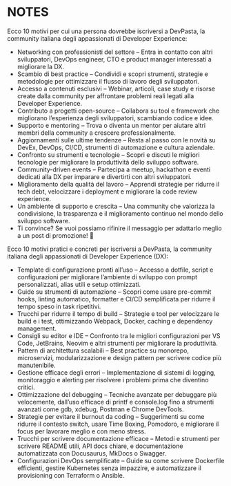 # NOTES

Ecco 10 motivi per cui una persona dovrebbe iscriversi a DevPasta, la community italiana degli appassionati di Developer Experience:

- Networking con professionisti del settore – Entra in contatto con altri sviluppatori, DevOps engineer, CTO e product manager interessati a migliorare la DX.
- Scambio di best practice – Condividi e scopri strumenti, strategie e metodologie per ottimizzare il flusso di lavoro degli sviluppatori.
- Accesso a contenuti esclusivi – Webinar, articoli, case study e risorse create dalla community per affrontare problemi reali legati alla Developer Experience.
- Contributo a progetti open-source – Collabora su tool e framework che migliorano l’esperienza degli sviluppatori, scambiando codice e idee.
- Supporto e mentoring – Trova o diventa un mentor per aiutare altri membri della community a crescere professionalmente.
- Aggiornamenti sulle ultime tendenze – Resta al passo con le novità su DevEx, DevOps, CI/CD, strumenti di automazione e cultura aziendale.
- Confronto su strumenti e tecnologie – Scopri e discuti le migliori tecnologie per migliorare la produttività dello sviluppo software.
- Community-driven events – Partecipa a meetup, hackathon e eventi dedicati alla DX per imparare e divertirti con altri sviluppatori.
- Miglioramento della qualità del lavoro – Apprendi strategie per ridurre il tech debt, velocizzare i deployment e migliorare la code review experience.
- Un ambiente di supporto e crescita – Una community che valorizza la condivisione, la trasparenza e il miglioramento continuo nel mondo dello sviluppo software.
- Ti convince? Se vuoi possiamo rifinire il messaggio per adattarlo meglio a un post di promozione! 🚀

Ecco 10 motivi pratici e concreti per iscriversi a DevPasta, la community italiana degli appassionati di Developer Experience (DX):

- Template di configurazione pronti all’uso – Accesso a dotfile, script e configurazioni per migliorare l’ambiente di sviluppo con prompt personalizzati, alias utili e setup ottimizzati.
- Guide su strumenti di automazione – Scopri come usare pre-commit hooks, linting automatico, formatter e CI/CD semplificata per ridurre il tempo speso in task ripetitivi.
- Trucchi per ridurre il tempo di build – Strategie e tool per velocizzare le build e i test, ottimizzando Webpack, Docker, caching e dependency management.
- Consigli su editor e IDE – Confronto tra le migliori configurazioni per VS Code, JetBrains, Neovim e altri strumenti per migliorare la produttività.
- Pattern di architettura scalabili – Best practice su monorepo, microservizi, modularizzazione e design pattern per scrivere codice più manutenibile.
- Gestione efficace degli errori – Implementazione di sistemi di logging, monitoraggio e alerting per risolvere i problemi prima che diventino critici.
- Ottimizzazione del debugging – Tecniche avanzate per debuggare più velocemente, dall’uso efficace di printf e console.log fino a strumenti avanzati come gdb, xdebug, Postman e Chrome DevTools.
- Strategie per evitare il burnout da coding – Suggerimenti su come ridurre il contesto switch, usare Time Boxing, Pomodoro, e migliorare il focus per lavorare meglio e con meno stress.
- Trucchi per scrivere documentazione efficace – Metodi e strumenti per scrivere README utili, API docs chiare, e documentazione automatizzata con Docusaurus, MkDocs o Swagger.
- Configurazioni DevOps semplificate – Guide su come scrivere Dockerfile efficienti, gestire Kubernetes senza impazzire, e automatizzare il provisioning con Terraform o Ansible.








